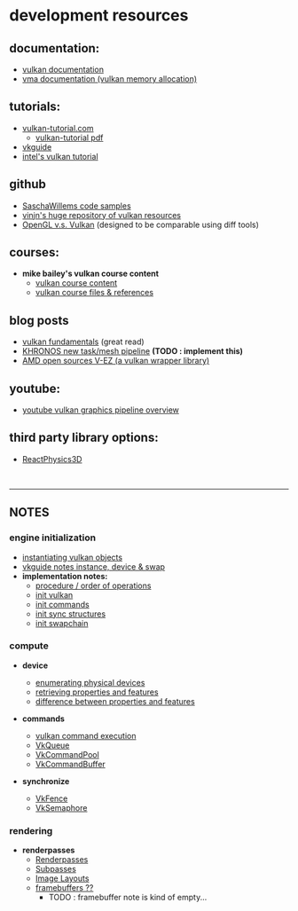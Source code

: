 # development resources

## documentation:
- [vulkan documentation](https://renderdoc.org/vkspec_chunked/chap3.html#fundamentals)
- [vma documentation (vulkan memory allocation)](./third_party/vma/documentation/html/index.html)


## tutorials:
- [vulkan-tutorial.com](https://vulkan-tutorial.com)
  - [vulkan-tutorial pdf](./notes/vulkan_tutorial_en.pdf)
- [vkguide](https://vkguide.dev/docs/introduction/vulkan_overview)
- [intel's vulkan tutorial](https://www.intel.com/content/www/us/en/developer/articles/training/api-without-secrets-introduction-to-vulkan-part-1.html)

## github
- [SaschaWillems code samples](https://github.com/SaschaWillems/Vulkan)
- [vinjn's huge repository of vulkan resources](https://github.com/vinjn/awesome-vulkan)
- [OpenGL v.s. Vulkan](https://github.com/nxp-imx/gtec-demo-framework)
  (designed to be comparable using diff tools)

## courses:
- __mike bailey's vulkan course content__
  - [vulkan course content](https://web.engr.oregonstate.edu/~mjb/cs519v/)
  - [vulkan course files & references](https://web.engr.oregonstate.edu/~mjb/vulkan/) 

## blog posts
- [vulkan fundamentals](https://liamhz.com/blog/vulkan-fundamentals.html)
  (great read)
- [KHRONOS new task/mesh pipeline](https://www.khronos.org/blog/mesh-shading-for-vulkan)
  __(TODO : implement this)__
- [AMD open sources V-EZ (a vulkan wrapper library)](https://hub.packtpub.com/amd-open-sources-v-ez-the-vulkan-wrapper-library)

## youtube:
- [youtube vulkan graphics pipeline overview](https://www.youtube.com/watch?app=desktop&v=_riranMmtvI)


## third party library options:
- [ReactPhysics3D](https://www.reactphysics3d.com)

<br>

<hr>

## NOTES

### engine initialization
  - [instantiating vulkan objects](./notes/engine_initialization/instantiating_vulkan_objects.md)
  - [vkguide notes instance, device & swap](./notes/engine_initialization/vkguide_instance_device_swap.md)
  - __implementation notes:__
    - [procedure /  order of operations](./notes/engine_initialization/notes_init/0_notes_init.md)
    - [init vulkan](./notes/engine_initialization/notes_init/1_init_vulkan.md)
    - [init commands](./notes/engine_initialization/notes_init/2_init_commands.md)
    - [init sync structures](./notes/engine_initialization/notes_init/3_init_sync_structures.md)
    - [init swapchain](./notes/engine_initialization/notes_init/4_init_swapchain.md)

### compute
- __device__
  - [enumerating physical devices](./notes/compute/device/notes.md?#enumerating-physical-devices)
  - [retrieving properties and features](./notes/compute/device/notes.md?#retrieving-properties-and-features)
  - [difference between properties and features](./notes/compute/device/notes.md?#whats-the-difference-between-properties-and-features-gpt35)

- __commands__
  - [vulkan command execution](./notes/compute/commands/vkguide_queue_commandbuffer.md?#vulkan-command-execution)
  - [VkQueue](./notes/compute/commands/vkguide_queue_commandbuffer.md?#vkqueue)
  - [VkCommandPool](./notes/compute/commands/vkguide_queue_commandbuffer.md?#vkcommandpool)
  - [VkCommandBuffer](./notes/compute/commands/vkguide_queue_commandbuffer.md?#vkcommandbuffer)

- __synchronize__
  - [VkFence](./notes/compute/synchronize/notes_fence_semaphore.md?#vkfence)
  - [VkSemaphore](./notes/compute/synchronize/notes_fence_semaphore.md?#vksemaphore)

### rendering
- __renderpasses__
  - [Renderpasses](./notes/rendering/renderpasses/vkguide_renderpass_imagelayouts_framebuffer.md?#renderpasses)
  - [Subpasses](./notes/rendering/renderpasses/vkguide_renderpass_imagelayouts_framebuffer.md?#subpasses)
  - [Image Layouts](./notes/rendering/renderpasses/vkguide_renderpass_imagelayouts_framebuffer.md?#image-layouts)
  - [framebuffers ??](./notes/rendering/renderpasses/vkguide_renderpass_imagelayouts_framebuffer.md?#framebuffers)
    - TODO : framebuffer note is kind of empty...